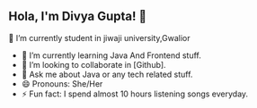 ## Hola, I'm Divya Gupta! 👋
🔭 I’m currently student in jiwaji university,Gwalior
- 🌱 I’m currently learning Java And Frontend stuff.
- 👯 I’m looking to collaborate in [Github].
- 💬 Ask me about Java or any tech related stuff.
- 😄 Pronouns: She/Her
- ⚡ Fun fact: I spend almost 10 hours listening songs everyday.


<!--
**divya7202/divya7202** is a ✨ _special_ ✨ repository because its `README.md` (this file) appears on your GitHub profile.

Here are some ideas to get you started:

- 🔭 I’m currently working on ...
- 🌱 I’m currently learning ...
- 👯 I’m looking to collaborate on ...
- 🤔 I’m looking for help with ...
- 💬 Ask me about ...
- 📫 How to reach me: ...
- 😄 Pronouns: ...
- ⚡ Fun fact: ...
-->
